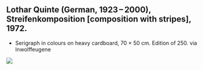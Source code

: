 ## Lothar Quinte (German, 1923 – 2000), Streifenkomposition [composition with stripes], 1972. 
* Serigraph in colours on heavy cardboard, 70 × 50 cm. Edition of 250. via lnwolffeugene
<img src="https://64.media.tumblr.com/e20540fa539b687a8b1c816ae9b29612/tumblr_od8ja12qsw1rn3yj3o1_1280.jpg">
